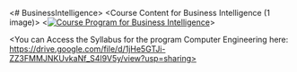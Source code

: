 <# BusinessIntelligence>
<Course Content for Business Intelligence (1 image)>
<[![Course Program for Business Intelligence](Course_Program_Business_Intelligence_small.jpg)](Course_Program_Business_Intelligence.jpg)>

<You can Access the Syllabus for the program Computer Engineering here: https://drive.google.com/file/d/1jHe5GTJi-ZZ3FMMJNKUvkaNf_S4l9V5y/view?usp=sharing>
